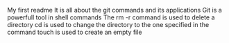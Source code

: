 My first readme
It is all about the git commands and its applications
Git is a powerfull tool in shell commands
The rm -r command is used to delete a directory
cd is used to change the directory to the one specified in the command 
touch is used to create an empty file
